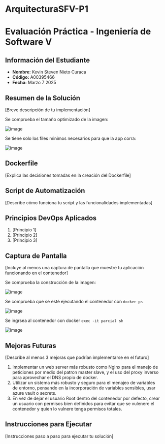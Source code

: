 # ArquitecturaSFV-P1

# Evaluación Práctica - Ingeniería de Software V

## Información del Estudiante
- **Nombre:** Kevin Steven Nieto Curaca
- **Código:** A00395466
- **Fecha:** Marzo 7 2025

## Resumen de la Solución
[Breve descripción de tu implementación]


Se comprueba el tamaño optimizado de la imagen:

![image](https://github.com/user-attachments/assets/b5c4f9e1-b687-422e-9c68-8b3bd8032b00)

Se tiene solo los files minimos necesarios para que la app corra: 

![image](https://github.com/user-attachments/assets/cc0a617f-3a2f-4a8c-bf69-53a52cb51113)

## Dockerfile
[Explica las decisiones tomadas en la creación del Dockerfile]

## Script de Automatización
[Describe cómo funciona tu script y las funcionalidades implementadas]

## Principios DevOps Aplicados
1. [Principio 1]
2. [Principio 2]
3. [Principio 3]

## Captura de Pantalla
[Incluye al menos una captura de pantalla que muestre tu aplicación funcionando en el contenedor]

Se comprueba la construcción de la imagen: 

![image](https://github.com/user-attachments/assets/f5148129-518c-459d-855c-cbc68118def7)

Se comprueba que se esté ejecutando el contenedor con `docker ps`

![image](https://github.com/user-attachments/assets/434da5a9-2deb-45e7-94bb-0fb6e489ba9d)

Se ingrsea al contenedor con docker `exec -it parcial sh`

![image](https://github.com/user-attachments/assets/b1d3e271-b06f-43fb-9ac1-44e5e8af8fde)



## Mejoras Futuras
[Describe al menos 3 mejoras que podrían implementarse en el futuro]

1. Implementar un web server más robusto como Nginx para el manejo de peticiones por medio del patron master slave,  y el uso del proxy inverso para aprovechar el DNS propio de docker.
2. Utilizar un sistema más robusto y seguro para el menajeo de variables de entorno, pensando en la incorporación de variables sensibles, usar azure vault o secrets.
3. En vez de dejar el usuario Root dentro del contenedor por defecto,  crear un usuario con permisos bien definidos para evitar que se vulenere el contenedor y quien lo vulnere tenga permisos totales.

## Instrucciones para Ejecutar

[Instrucciones paso a paso para ejecutar tu solución]
